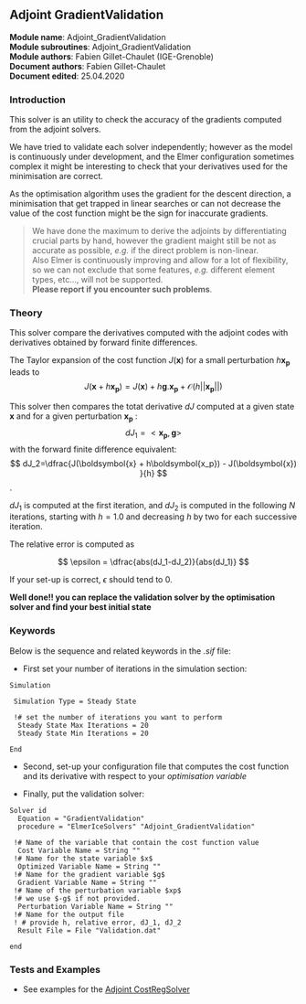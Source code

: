 ## Adjoint GradientValidation

**Module name**: Adjoint_GradientValidation  
**Module subroutines**: Adjoint_GradientValidation  
**Module authors**: Fabien Gillet-Chaulet (IGE-Grenoble)  
**Document authors**: Fabien Gillet-Chaulet  
**Document edited**: 25.04.2020  


### Introduction

This solver is an utility to check the accuracy of the gradients computed from the adjoint solvers.

We have tried to validate each solver independently; however as the model is continuously under development,
and the Elmer configuration sometimes complex it might be interesting to check that your derivatives used for
the minimisation are correct.

As the optimisation algorithm uses the gradient for the descent direction, a minimisation that get trapped in linear searches 
or can not decrease the value of the cost function might be the sign for inaccurate gradients.  

> We have done the maximum to derive the adjoints by differentiating crucial parts by hand, however the gradient maight still be 
not as accurate as possible, *e.g.* if the direct problem is non-linear.  
> Also Elmer is continuously improving and allow for a lot
of flexibility, so we can not exclude that some features, *e.g.* different element types, etc..., will not be supported.  
> **Please report if you encounter such problems**.

### Theory
 This solver compare the derivatives computed with the adjoint codes with derivatives obtained by forward finite differences.

The Taylor expansion of the cost function $J(\boldsymbol{x})$ for a small perturbation $h\boldsymbol{x_p}$ leads to
$$ J(\boldsymbol{x} + h\boldsymbol{x_p}) = J(\boldsymbol{x}) + h \boldsymbol{g} . \boldsymbol{x_p} + \mathcal{O}(h||\boldsymbol{x_p}||) $$

This solver then compares the totat derivative $dJ$ computed at a given state $\boldsymbol{x}$ and for a given perturbation 
$\boldsymbol{x_p}$ :
$$ dJ_1=<\boldsymbol{x_p},\boldsymbol{g}> $$
with the forward finite difference equivalent:
$$ dJ_2=\dfrac{J(\boldsymbol{x} + h\boldsymbol{x_p})  - J(\boldsymbol{x})  }{h} $$.

$dJ_1$ is computed at the first iteration, and $dJ_2$ is computed in the following $N$ iterations, starting with $h=1.0$ and
decreasing $h$ by two for each successive iteration.

The relative error is computed as 

$$ \epsilon = \dfrac{abs(dJ_1-dJ_2)}{abs(dJ_1)} $$

If your set-up is correct, $\epsilon$ should tend to $0$.

**Well done!! you can replace the validation solver by the optimisation solver and find your best initial state**

### Keywords

Below is the sequence and related keywords in the *.sif* file:  

- First set your number of iterations in the simulation section:
```
Simulation

 Simulation Type = Steady State

 !# set the number of iterations you want to perform
  Steady State Max Iterations = 20
  Steady State Min Iterations = 20

End
```
- Second, set-up your configuration file that computes the cost function and its derivative with respect 
to your *optimisation variable*

- Finally, put the validation solver:

```
Solver id
  Equation = "GradientValidation"
  procedure = "ElmerIceSolvers" "Adjoint_GradientValidation"
 
 !# Name of the variable that contain the cost function value
  Cost Variable Name = String ""
 !# Name for the state variable $x$
  Optimized Variable Name = String ""
 !# Name for the gradient variable $g$
  Gradient Variable Name = String ""
 !# Name of the perturbation variable $xp$
 !# we use $-g$ if not provided.
  Perturbation Variable Name = String ""
 !# Name for the output file
 ! # provide h, relative error, dJ_1, dJ_2
  Result File = File "Validation.dat"

end

```

### Tests and Examples

- See examples for the [Adjoint CostRegSolver](../../examples/Adjoint_CostRegSolver)
